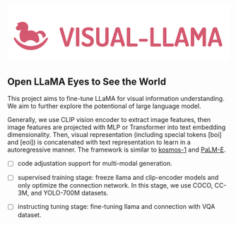 <p align="center">
     <img src="figures/logo.png" alt="logo" width = "600">
     <br/>
</p>



## Open LLaMA Eyes to See the World

This project aims to fine-tune LLaMA for visual information understanding. We aim to further explore the potentional of large language model. 

Generally, we use CLIP vision encoder to extract image features, then image features are projected with MLP or Transformer into text embedding dimensionality. Then, visual representation (including special tokens [boi] and [eoi]) is concatenated with text representation to learn in a autoregressive manner. The framework is similar to [kosmos-1](https://arxiv.org/pdf/2302.14045.pdf) and [PaLM-E](https://palm-e.github.io/).


- [ ] code adjustation support for multi-modal generation.
- [ ] supervised training stage: freeze llama and clip-encoder models and only optimize the connection network. In this stage, we use COCO, CC-3M, and YOLO-700M datasets. 
- [ ] instructing tuning stage: fine-tuning llama and connection with VQA dataset. 





